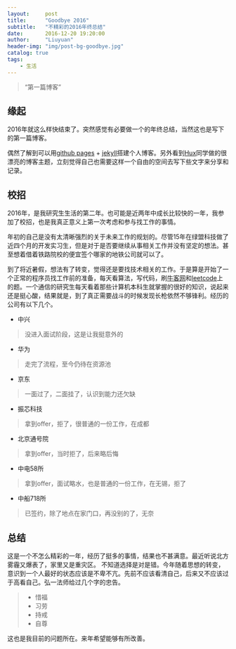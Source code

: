 ```yaml
---
layout:     post
title:      "Goodbye 2016"
subtitle:   "不精彩的2016年终总结"
date:       2016-12-20 19:20:00
author:     "Liuyuan"
header-img: "img/post-bg-goodbye.jpg"
catalog: true
tags:
    - 生活
---
```


> “第一篇博客”



## 缘起

2016年就这么样快结束了。突然感觉有必要做一个的年终总结，当然这也是写下的第一篇博客。

偶然了解到可以用[github pages](https://pages.github.com/) + [jekyll](https://jekyllrb.com/)搭建个人博客。另外看到[Hux](https://www.huangxuan.me)同学做的很漂亮的博客主题，立刻觉得自己也需要这样一个自由的空间去写下些文字来分享和记录。

## 校招
2016年，是我研究生生活的第二年。也可能是近两年中成长比较快的一年，我参加了校招，也是我真正意义上第一次考虑和参与找工作的事情。

年初的自己是没有太清晰强烈的关于未来工作的规划的。尽管15年在绿盟科技做了近四个月的开发实习生，但是对于是否要继续从事相关工作并没有坚定的想法。甚至想着借着铁路院校的便宜签个哪家的地铁公司就可以了。

到了将近暑假，想法有了转变，觉得还是要找技术相关的工作。于是算是开始了一个正常的程序员找工作前的准备，每天看算法，写代码，刷[牛客网](http://www.nowcoder.com)和[leetcode](http://www.leetcode.com)上的题。一个通信的研究生每天看着那些计算机本科生就掌握的很好的知识，说起来还是挺心酸，结果就是，到了真正需要战斗的时候发现长枪依然不够锋利。经历的公司有以下几个。

* 中兴
>没进入面试阶段，这是让我挺意外的
* 华为
>走完了流程，至今仍待在资源池
* 京东
>一面过了，二面挂了，认识到能力还欠缺
* 振芯科技
>拿到offer，拒了，很普通的一份工作，在成都
* 北京通号院
>拿到offer，当时拒了，后来略后悔
* 中电58所
>拿到offer，面试略水，也是普通的一份工作，在无锡，拒了
* 中船718所
>已签约，除了地点在家门口，再没别的了，无奈

## 总结

这是一个不怎么精彩的一年，经历了挺多的事情，结果也不甚满意。最近听说北方雾霾又爆表了，家里又是重灾区。
不知道选择是对是错。今年随着思想的转变，意识到一个人最好的状态应该是不卑不亢。先前不应该看清自己，后来又不应该过于高看自己。弘一法师给过几个字的忠告。
>* 惜福
>* 习劳
>* 持戒
>* 自尊

这也是我目前的问题所在。来年希望能够有所改善。

